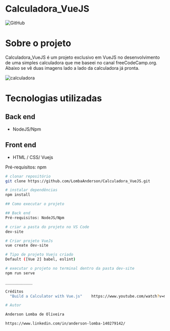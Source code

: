 # Calculadora_VueJS

![GitHub](https://img.shields.io/github/license/LombaAnderson/Calculadora_VueJS)

# Sobre o projeto

Calculadora_VueJS é um projeto exclusivo em VueJS no desenvolvimento de uma simples calculadora que me baseei no canal freeCodeCamp.org. Abaixo se vê duas imagens
lado a lado da calculadora já pronta.

![calculadora](https://user-images.githubusercontent.com/60937513/131398300-416a1932-905e-413c-b797-0518395c4310.png)

# Tecnologias utilizadas
## Back end
- NodeJS/Npm


## Front end 
- HTML / CSS/ Vuejs

Pré-requisitos: npm 

```bash
# clonar repositório
git clone https://github.com/LombaAnderson/Calculadora_VueJS.git

# instalar dependências
npm install

## Como executar o projeto

## Back end
Pré-requisitos: NodeJS/Npm

# criar a pasta do projeto no VS Code
dev-site

# Criar projeto VueJs
vue create dev-site

# Tipo de projeto Vuejs criado
Default ([Vue 2] babel, eslint)

# executar o projeto no terminal dentro da pasta dev-site
npm run serve

____________

Créditos
  "Build a Calculator with Vue.js"    https://www.youtube.com/watch?v=m1_ih43p24s

# Autor

Anderson Lomba de Oliveira

https://www.linkedin.com/in/anderson-lomba-140279142/
